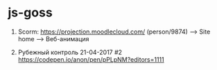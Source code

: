 # js-goss

1) Scorm: 
https://projection.moodlecloud.com/ (person/9874) --> Site home -->  Веб-анимация

2) Рубежный контроль 21-04-2017 #2
https://codepen.io/anon/pen/pPLpNM?editors=1111
      
